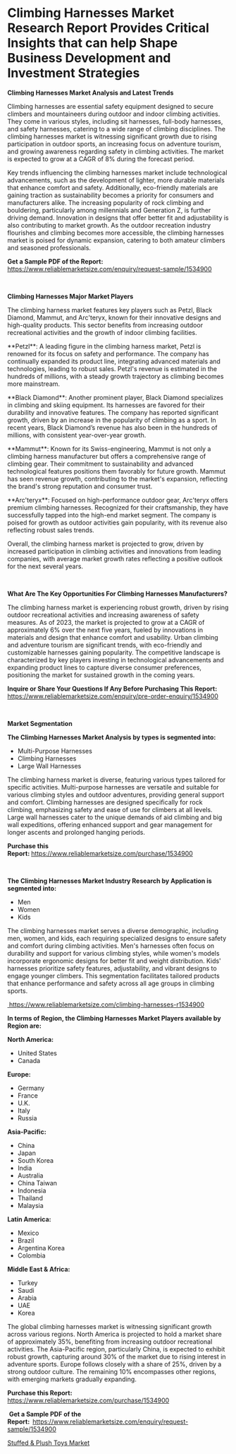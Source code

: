 <p><h1>Climbing Harnesses Market Research Report Provides Critical Insights that can help Shape Business Development and Investment Strategies</h1></p><p><strong>Climbing Harnesses Market Analysis and Latest Trends</strong></p>
<p><p>Climbing harnesses are essential safety equipment designed to secure climbers and mountaineers during outdoor and indoor climbing activities. They come in various styles, including sit harnesses, full-body harnesses, and safety harnesses, catering to a wide range of climbing disciplines. The climbing harnesses market is witnessing significant growth due to rising participation in outdoor sports, an increasing focus on adventure tourism, and growing awareness regarding safety in climbing activities. The market is expected to grow at a CAGR of 8% during the forecast period.</p><p>Key trends influencing the climbing harnesses market include technological advancements, such as the development of lighter, more durable materials that enhance comfort and safety. Additionally, eco-friendly materials are gaining traction as sustainability becomes a priority for consumers and manufacturers alike. The increasing popularity of rock climbing and bouldering, particularly among millennials and Generation Z, is further driving demand. Innovation in designs that offer better fit and adjustability is also contributing to market growth. As the outdoor recreation industry flourishes and climbing becomes more accessible, the climbing harnesses market is poised for dynamic expansion, catering to both amateur climbers and seasoned professionals.</p></p>
<p><strong>Get a Sample PDF of the Report:&nbsp;</strong> <a href="https://www.reliablemarketsize.com/enquiry/request-sample/1534900?utm_campaign=3254&utm_medium=2&utm_source=Github&utm_content=ia&utm_term=04042025&utm_id=climbing-harnesses">https://www.reliablemarketsize.com/enquiry/request-sample/1534900</a></p>
<p>&nbsp;</p>
<p><strong>Climbing Harnesses Major Market Players</strong></p>
<p><p>The climbing harness market features key players such as Petzl, Black Diamond, Mammut, and Arc'teryx, known for their innovative designs and high-quality products. This sector benefits from increasing outdoor recreational activities and the growth of indoor climbing facilities.</p><p>**Petzl**: A leading figure in the climbing harness market, Petzl is renowned for its focus on safety and performance. The company has continually expanded its product line, integrating advanced materials and technologies, leading to robust sales. Petzl's revenue is estimated in the hundreds of millions, with a steady growth trajectory as climbing becomes more mainstream.</p><p>**Black Diamond**: Another prominent player, Black Diamond specializes in climbing and skiing equipment. Its harnesses are favored for their durability and innovative features. The company has reported significant growth, driven by an increase in the popularity of climbing as a sport. In recent years, Black Diamond’s revenue has also been in the hundreds of millions, with consistent year-over-year growth.</p><p>**Mammut**: Known for its Swiss-engineering, Mammut is not only a climbing harness manufacturer but offers a comprehensive range of climbing gear. Their commitment to sustainability and advanced technological features positions them favorably for future growth. Mammut has seen revenue growth, contributing to the market's expansion, reflecting the brand's strong reputation and consumer trust.</p><p>**Arc'teryx**: Focused on high-performance outdoor gear, Arc'teryx offers premium climbing harnesses. Recognized for their craftsmanship, they have successfully tapped into the high-end market segment. The company is poised for growth as outdoor activities gain popularity, with its revenue also reflecting robust sales trends.</p><p>Overall, the climbing harness market is projected to grow, driven by increased participation in climbing activities and innovations from leading companies, with average market growth rates reflecting a positive outlook for the next several years.</p></p>
<p>&nbsp;</p>
<p><strong>What Are The Key Opportunities For Climbing Harnesses Manufacturers?</strong></p>
<p><p>The climbing harness market is experiencing robust growth, driven by rising outdoor recreational activities and increasing awareness of safety measures. As of 2023, the market is projected to grow at a CAGR of approximately 6% over the next five years, fueled by innovations in materials and design that enhance comfort and usability. Urban climbing and adventure tourism are significant trends, with eco-friendly and customizable harnesses gaining popularity. The competitive landscape is characterized by key players investing in technological advancements and expanding product lines to capture diverse consumer preferences, positioning the market for sustained growth in the coming years.</p></p>
<p><strong>Inquire or Share Your Questions If Any Before Purchasing This Report:</strong> <a href="https://www.reliablemarketsize.com/enquiry/pre-order-enquiry/1534900?utm_campaign=3254&utm_medium=2&utm_source=Github&utm_content=ia&utm_term=04042025&utm_id=climbing-harnesses">https://www.reliablemarketsize.com/enquiry/pre-order-enquiry/1534900</a></p>
<p>&nbsp;</p>
<p><strong>Market Segmentation</strong></p>
<p><strong>The Climbing Harnesses Market Analysis by types is segmented into:</strong></p>
<p><ul><li>Multi-Purpose Harnesses</li><li>Climbing Harnesses</li><li>Large Wall Harnesses</li></ul></p>
<p><p>The climbing harness market is diverse, featuring various types tailored for specific activities. Multi-purpose harnesses are versatile and suitable for various climbing styles and outdoor adventures, providing general support and comfort. Climbing harnesses are designed specifically for rock climbing, emphasizing safety and ease of use for climbers at all levels. Large wall harnesses cater to the unique demands of aid climbing and big wall expeditions, offering enhanced support and gear management for longer ascents and prolonged hanging periods.</p></p>
<p><strong>Purchase this Report:&nbsp;</strong><a href="https://www.reliablemarketsize.com/purchase/1534900?utm_campaign=3254&utm_medium=2&utm_source=Github&utm_content=ia&utm_term=04042025&utm_id=climbing-harnesses">https://www.reliablemarketsize.com/purchase/1534900</a></p>
<p>&nbsp;</p>
<p><strong>The Climbing Harnesses Market Industry Research by Application is segmented into:</strong></p>
<p><ul><li>Men</li><li>Women</li><li>Kids</li></ul></p>
<p><p>The climbing harnesses market serves a diverse demographic, including men, women, and kids, each requiring specialized designs to ensure safety and comfort during climbing activities. Men's harnesses often focus on durability and support for various climbing styles, while women's models incorporate ergonomic designs for better fit and weight distribution. Kids' harnesses prioritize safety features, adjustability, and vibrant designs to engage younger climbers. This segmentation facilitates tailored products that enhance performance and safety across all age groups in climbing sports.</p></p>
<p><a href="https://www.reliablemarketsize.com/climbing-harnesses-r1534900?utm_campaign=3254&utm_medium=2&utm_source=Github&utm_content=ia&utm_term=04042025&utm_id=climbing-harnesses">&nbsp;https://www.reliablemarketsize.com/climbing-harnesses-r1534900</a></p>
<p><strong>In terms of Region, the Climbing Harnesses Market Players available by Region are:</strong></p>
<p>
    <p> <strong> North America: </strong>
        <ul>
            <li>United States</li>
            <li>Canada</li>
        </ul>
        </p> 
    <p> <strong> Europe: </strong>
        <ul>
            <li>Germany</li>
            <li>France</li>
            <li>U.K.</li>
            <li>Italy</li>
            <li>Russia</li>
        </ul>
        </p> 
    <p> <strong> Asia-Pacific: </strong>
        <ul>
            <li>China</li>
            <li>Japan</li>
            <li>South Korea</li>
            <li>India</li>
            <li>Australia</li>
            <li>China Taiwan</li>
            <li>Indonesia</li>
            <li>Thailand</li>
            <li>Malaysia</li>
        </ul>
        </p> 
    <p> <strong> Latin America: </strong>
        <ul>
            <li>Mexico</li>
            <li>Brazil</li>
            <li>Argentina Korea</li>
            <li>Colombia</li>
        </ul>
        </p> 
    <p> <strong> Middle East & Africa: </strong>
        <ul>
            <li>Turkey</li>
            <li>Saudi</li>
            <li>Arabia</li>
            <li>UAE</li>
            <li>Korea</li>
        </ul>
    </p>
    </p>
<p><p>The global climbing harnesses market is witnessing significant growth across various regions. North America is projected to hold a market share of approximately 35%, benefiting from increasing outdoor recreational activities. The Asia-Pacific region, particularly China, is expected to exhibit robust growth, capturing around 30% of the market due to rising interest in adventure sports. Europe follows closely with a share of 25%, driven by a strong outdoor culture. The remaining 10% encompasses other regions, with emerging markets gradually expanding.</p></p>
<p><strong>Purchase this Report: </strong><a href="https://www.reliablemarketsize.com/purchase/1534900?utm_campaign=3254&utm_medium=2&utm_source=Github&utm_content=ia&utm_term=04042025&utm_id=climbing-harnesses">https://www.reliablemarketsize.com/purchase/1534900</a></p>
<p>&nbsp;<strong>Get a Sample PDF of the Report:&nbsp;&nbsp;</strong><a href="https://www.reliablemarketsize.com/enquiry/request-sample/1534900?utm_campaign=3254&utm_medium=2&utm_source=Github&utm_content=ia&utm_term=04042025&utm_id=climbing-harnesses">https://www.reliablemarketsize.com/enquiry/request-sample/1534900</a></p>
<p><strong></strong></p>
<p><p><a href="https://github.com/lanuskarnajc/Market-Research-Report-List-1/blob/main/stuffed-plush-toys-market.md?utm_campaign=3254&utm_medium=2&utm_source=Github&utm_content=ia&utm_term=04042025&utm_id=climbing-harnesses">Stuffed & Plush Toys Market</a></p></p>